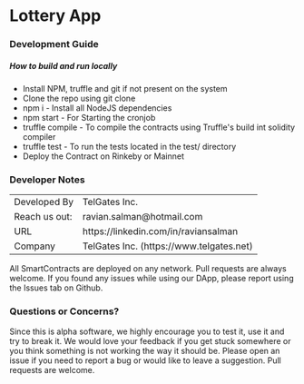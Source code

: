 # Lottery App

<h3> Development Guide </h3>
<h5>How to build and run locally</h5>

* Install NPM, truffle and git if not present on the system
* Clone the repo using git clone
* npm i - Install all NodeJS dependencies
* npm start - For Starting the cronjob
* truffle compile - To compile the contracts using Truffle's build int solidity compiler
* truffle test - To run the tests located in the test/ directory
* Deploy the Contract on Rinkeby or Mainnet

<h3>Developer Notes</h3>
<table> 
  <tr> 
    <td> Developed By </td>
    <td> TelGates Inc. </td>
  </tr>
  <tr> 
    <td> Reach us out: </td>
    <td> ravian.salman@hotmail.com </td>
  </tr>
  <tr> 
    <tr> 
    <td> URL </td>
    <td> https://linkedin.com/in/raviansalman </td>
  </tr>
    <td> Company </td>
    <td> TelGates Inc. (https://www.telgates.net) </td>
  </tr>
 </table>
All SmartContracts are deployed on any network.
Pull requests are always welcome. If you found any issues while using our DApp, please report using the Issues tab on Github.

<h3> Questions or Concerns? </h3>
Since this is alpha software, we highly encourage you to test it, use it and try to break it. We would love your feedback if you get stuck somewhere or you think something is not working the way it should be. Please open an issue if you need to report a bug or would like to leave a suggestion. Pull requests are welcome.

